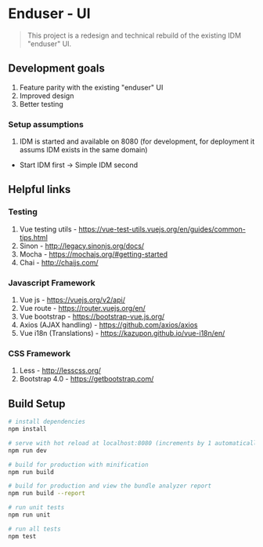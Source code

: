 # Enduser - UI

> This project is a redesign and technical rebuild of the existing IDM "enduser" UI.

## Development goals
1. Feature parity with the existing "enduser" UI
2. Improved design
3. Better testing

### Setup assumptions
1. IDM is started and available on 8080 (for development, for deployment it assums IDM exists in the same domain)
  * Start IDM first -> Simple IDM second

## Helpful links

### Testing
1. Vue testing utils - https://vue-test-utils.vuejs.org/en/guides/common-tips.html
2. Sinon - http://legacy.sinonjs.org/docs/
3. Mocha - https://mochajs.org/#getting-started
4. Chai - http://chaijs.com/

### Javascript Framework
1. Vue js - https://vuejs.org/v2/api/
2. Vue route - https://router.vuejs.org/en/
3. Vue bootstrap - https://bootstrap-vue.js.org/
4. Axios (AJAX handling) - https://github.com/axios/axios
5. Vue i18n (Translations) - https://kazupon.github.io/vue-i18n/en/

### CSS Framework
1. Less - http://lesscss.org/
2. Bootstrap 4.0 - https://getbootstrap.com/

## Build Setup

``` bash
# install dependencies
npm install

# serve with hot reload at localhost:8080 (increments by 1 automatically if port is in use).
npm run dev

# build for production with minification
npm run build

# build for production and view the bundle analyzer report
npm run build --report

# run unit tests
npm run unit

# run all tests
npm test
```
